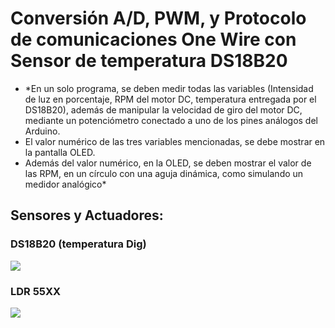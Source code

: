 # **Conversión A/D, PWM, y Protocolo de comunicaciones One Wire con Sensor de temperatura DS18B20**

- *En un solo programa, se deben medir todas las variables (Intensidad de luz en porcentaje, RPM del motor DC, temperatura entregada por el DS18B20), además de manipular la velocidad de giro del motor DC, mediante un potenciómetro conectado a uno de los pines análogos del Arduino.
- El valor numérico de las tres variables mencionadas, se debe mostrar en la pantalla OLED.
- Además del valor numérico, en la OLED, se deben mostrar el valor de las RPM, en un círculo con una aguja dinámica, como simulando un medidor analógico* 


## Sensores y Actuadores:

### DS18B20 (temperatura Dig)

![](https://ae01.alicdn.com/kf/H3fba0561f1fc40e9b25f1184bc3de373L/DS18B20-RS485-RS232-TTL-Com-UART-Temperatura-de-adquisici-n-de-Modbus-RTU-para-Arduino-PC.jpg_q50.jpg)

### LDR 55XX

![](https://www.didacticaselectronicas.com/images/stories/virtuemart/product/Fotorresistencia_522b633f71798.jpg)
